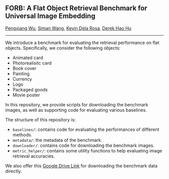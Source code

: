 ## FORB: A Flat Object Retrieval Benchmark for Universal Image Embedding

[Pengxiang Wu](https://scholar.google.com/citations?user=MXLs7GcAAAAJ&hl=en), [Siman Wang](https://github.com/simanw304), [Kevin Dela Rosa](https://github.com/kdr), [Derek Hao Hu](https://scholar.google.com/citations?user=Ks81aO0AAAAJ&hl=en)

---

We introduce a benchmark for evaluating the retrieval performance on flat objects. Specifically, we consider the following objects:

- Animated card
- Photorealisitc card
- Book cover
- Painting
- Currency
- Logo
- Packaged goods
- Movie poster

In this repository, we provide scripts for downloading the benchmark images, as well as supporting code for evaluating various baselines.

The structure of this repository is:

- `baselines/`: contains code for evaluating the performances of different methods.
- `metadata/`: the metadata of the benchmark.
- `downloader/`: contains code for downloading the benchmark images.
- `metric_helper/`: contains some utility functions to help evaluating image retrieval accuracies.

We also offer this [Google Drive Link](https://drive.google.com/file/d/1Oy7wK7khzJhsop3tf7hM1F2V7zrjtAcH/view) for downloading the benchmark data directly.
